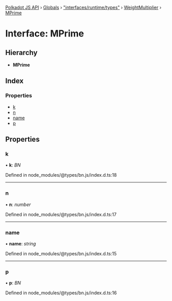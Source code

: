 [Polkadot JS API](../README.md) › [Globals](../globals.md) › ["interfaces/runtime/types"](../modules/_interfaces_runtime_types_.md) › [WeightMultiplier](_interfaces_runtime_types_.weightmultiplier.md) › [MPrime](_interfaces_runtime_types_.weightmultiplier.mprime.md)

# Interface: MPrime

## Hierarchy

* **MPrime**

## Index

### Properties

* [k](_interfaces_runtime_types_.weightmultiplier.mprime.md#k)
* [n](_interfaces_runtime_types_.weightmultiplier.mprime.md#n)
* [name](_interfaces_runtime_types_.weightmultiplier.mprime.md#name)
* [p](_interfaces_runtime_types_.weightmultiplier.mprime.md#p)

## Properties

###  k

• **k**: *BN*

Defined in node_modules/@types/bn.js/index.d.ts:18

___

###  n

• **n**: *number*

Defined in node_modules/@types/bn.js/index.d.ts:17

___

###  name

• **name**: *string*

Defined in node_modules/@types/bn.js/index.d.ts:15

___

###  p

• **p**: *BN*

Defined in node_modules/@types/bn.js/index.d.ts:16
